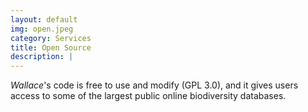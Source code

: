 ```yaml
---
layout: default
img: open.jpeg
category: Services
title: Open Source
description: |
---
```

*Wallace*'s code is free to use and modify (GPL 3.0), and it gives users access to some of the largest public online biodiversity databases.
